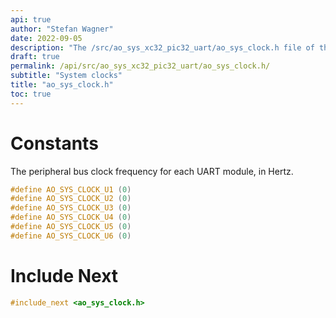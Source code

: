 ```yaml
---
api: true
author: "Stefan Wagner"
date: 2022-09-05
description: "The /src/ao_sys_xc32_pic32_uart/ao_sys_clock.h file of the ao real-time operating system."
draft: true
permalink: /api/src/ao_sys_xc32_pic32_uart/ao_sys_clock.h/
subtitle: "System clocks"
title: "ao_sys_clock.h"
toc: true
---
```


# Constants

The peripheral bus clock frequency for each UART module, in Hertz.

```c
#define AO_SYS_CLOCK_U1 (0)
#define AO_SYS_CLOCK_U2 (0)
#define AO_SYS_CLOCK_U3 (0)
#define AO_SYS_CLOCK_U4 (0)
#define AO_SYS_CLOCK_U5 (0)
#define AO_SYS_CLOCK_U6 (0)
```

# Include Next

```c
#include_next <ao_sys_clock.h>
```
